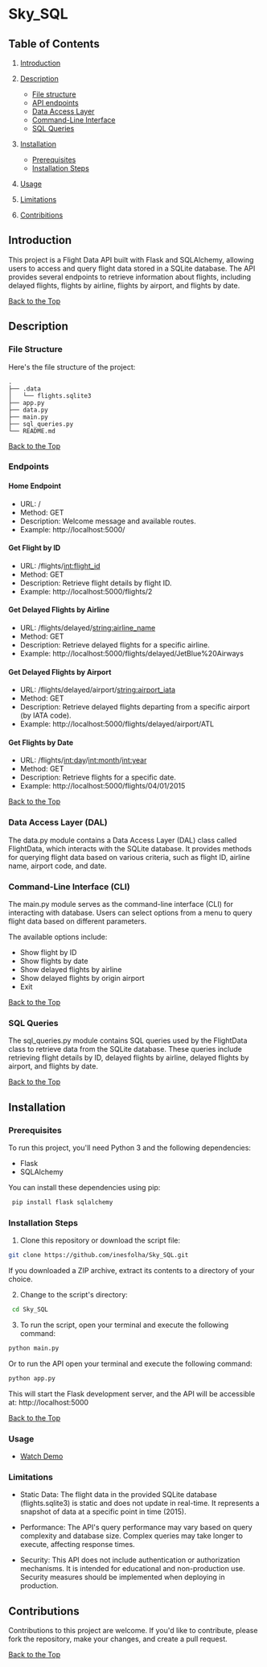 # Sky_SQL
<p id="top"></p>

## Table of Contents
1. [Introduction](#introduction)
2. [Description](#description)
      - [File structure](#file-structure)
      - [API endpoints](#endpoints)
      - [Data Access Layer](#data-access-layer--dal-)
      - [Command-Line Interface](#command-line-interface--cli-)
      - [SQL Queries](#sql-queries)

3. [Installation](#installation)
   - [Prerequisites](#prerequisites)
   - [Installation Steps](#installation-steps)
4. [Usage](#usage)
5. [Limitations](#limitations)
6. [Contribitions](#contributions)



## Introduction                                     
This project is a Flight Data API built with Flask and SQLAlchemy, allowing users to access and query flight data stored in a SQLite database. The API provides several endpoints to retrieve information about flights, including delayed flights, flights by airline, flights by airport, and flights by date.

[Back to the Top](#top)

## Description

### File Structure
Here's the file structure of the project:
```
.
├── .data
│   └── flights.sqlite3
├── app.py
├── data.py
├── main.py
├── sql_queries.py
└── README.md
```
[Back to the Top](#top)
### Endpoints

#### Home Endpoint

- URL: / 
- Method: GET 
- Description: Welcome message and available routes. 
- Example: http://localhost:5000/

#### Get Flight by ID

- URL: /flights/<int:flight_id>
- Method: GET 
- Description: Retrieve flight details by flight ID. 
- Example: http://localhost:5000/flights/2

#### Get Delayed Flights by Airline

- URL: /flights/delayed/<string:airline_name>
- Method: GET 
- Description: Retrieve delayed flights for a specific airline. 
- Example: http://localhost:5000/flights/delayed/JetBlue%20Airways

#### Get Delayed Flights by Airport

- URL: /flights/delayed/airport/<string:airport_iata>
- Method: GET 
- Description: Retrieve delayed flights departing from a specific airport (by IATA code). 
- Example: http://localhost:5000/flights/delayed/airport/ATL

#### Get Flights by Date

- URL: /flights/<int:day>/<int:month>/<int:year>
- Method: GET 
- Description: Retrieve flights for a specific date. 
- Example: http://localhost:5000/flights/04/01/2015

[Back to the Top](#top)

### Data Access Layer (DAL)
The data.py module contains a Data Access Layer (DAL) class called FlightData, which interacts with the SQLite database. It provides methods for querying flight data based on various criteria, such as flight ID, airline name, airport code, and date.

### Command-Line Interface (CLI)
The main.py module serves as the command-line interface (CLI) for interacting with database. Users can select options from a menu to query flight data based on different parameters. 

The available options include:

- Show flight by ID 
- Show flights by date 
- Show delayed flights by airline 
- Show delayed flights by origin airport 
- Exit

[Back to the Top](#top)
### SQL Queries
The sql_queries.py module contains SQL queries used by the FlightData class to retrieve data from the SQLite database. These queries include retrieving flight details by ID, delayed flights by airline, delayed flights by airport, and flights by date.


[Back to the Top](#top)
## Installation

### Prerequisites

To run this project, you'll need Python 3 and the following dependencies:

- Flask
- SQLAlchemy

You can install these dependencies using pip:

``` python 
 pip install flask sqlalchemy
 ```

### Installation Steps

1. Clone this repository or download the script file:

```bash
git clone https://github.com/inesfolha/Sky_SQL.git
```

If you downloaded a ZIP archive, extract its contents to a directory of your choice.

2. Change to the script's directory:

 ```bash
  cd Sky_SQL
```
3. To run the script, open your terminal and execute the following command:
```bash
python main.py
```
Or to run the API open your terminal and execute the following command:
```bash
python app.py
```
This will start the Flask development server, and the API will be accessible at: http://localhost:5000

[Back to the Top](#top)

### Usage
 * [Watch Demo](https://www.youtube.com/watch?v=stoOwkUeys0)


### Limitations
- Static Data: The flight data in the provided SQLite database (flights.sqlite3) is static and does not update in real-time. It represents a snapshot of data at a specific point in time (2015).


- Performance: The API's query performance may vary based on query complexity and database size. Complex queries may take longer to execute, affecting response times.


- Security: This API does not include authentication or authorization mechanisms. It is intended for educational and non-production use. Security measures should be implemented when deploying in production.

## Contributions

Contributions to this project are welcome. If you'd like to contribute, please fork the repository, make your changes, and create a pull request.

[Back to the Top](#top)

